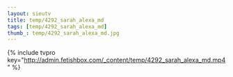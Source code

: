 ```yaml
--- 
layout: sieutv
title: temp/4292_sarah_alexa_md
tags: [temp/4292_sarah_alexa_md]
thumb_: temp/4292_sarah_alexa_md.jpg
---
```

{% include tvpro key="http://admin.fetishbox.com/_content/temp/4292_sarah_alexa_md.mp4" %} 
